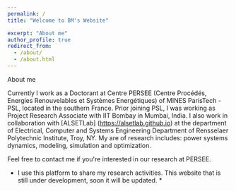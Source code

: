 ```yaml
---
permalink: /
title: "Welcome to BM's Website"

excerpt: "About me"
author_profile: true
redirect_from: 
  - /about/
  - /about.html
---
```



About me

Currently I work as a Doctorant at Centre PERSEE (Centre Procédés, Energies Renouvelables
et Systèmes Energétiques) of MINES ParisTech - PSL, located in the southern France. Prior joining PSL, I was working as Project Research Associate with IIT Bombay in Mumbai, India. I also work in collaboration with [ALSETLab] (https://alsetlab.github.io) at the department of Electrical, Computer and Systems Engineering Department of Rensselaer Polytechnic Institute, Troy, NY.
My are of research includes: power systems dynamics, modeling, simulation and optimization.

Feel free to contact me if you're interested in our research at PERSEE.

* I use this platform to share my research activities. This website that is still under development, soon it will be updated. *


